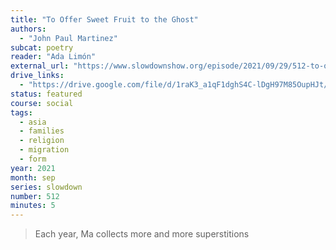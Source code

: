 ```yaml
---
title: "To Offer Sweet Fruit to the Ghost"
authors:
  - "John Paul Martinez"
subcat: poetry
reader: "Ada Limón"
external_url: "https://www.slowdownshow.org/episode/2021/09/29/512-to-offer-sweet-fruit-to-the-ghost"
drive_links:
  - "https://drive.google.com/file/d/1raK3_a1qF1dghS4C-lDgH97M85OupHJt/view?usp=drivesdk"
status: featured
course: social
tags:
  - asia
  - families
  - religion
  - migration
  - form
year: 2021
month: sep
series: slowdown
number: 512
minutes: 5
---
```


> Each year, Ma collects more and more
superstitions
